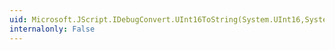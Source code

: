 ```yaml
---
uid: Microsoft.JScript.IDebugConvert.UInt16ToString(System.UInt16,System.Int32)
internalonly: False
---
```

